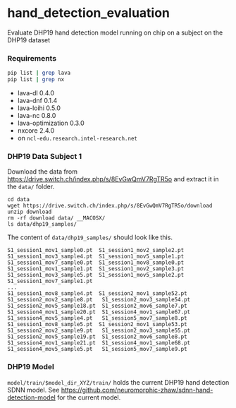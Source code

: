 # hand_detection_evaluation
Evaluate DHP19 hand detection model running on chip on a subject on the DHP19 dataset

### Requirements
```bash
pip list | grep lava
pip list | grep nx
``` 
- lava-dl                   0.4.0
- lava-dnf                  0.1.4
- lava-loihi                0.5.0
- lava-nc                   0.8.0
- lava-optimization         0.3.0
- nxcore                    2.4.0
- on `ncl-edu.research.intel-research.net`

### DHP19 Data Subject 1
Download the data from <https://drive.switch.ch/index.php/s/8EvGwQmV7RgTR5o> and extract it in the `data/` folder.

```
cd data
wget https://drive.switch.ch/index.php/s/8EvGwQmV7RgTR5o/download
unzip download
rm -rf download data/ __MACOSX/
ls data/dhp19_samples/
```

The content of `data/dhp19_samples/` should look like this.
```
S1_session1_mov1_sample0.pt  S1_session1_mov2_sample2.pt  S1_session1_mov3_sample4.pt  S1_session1_mov5_sample1.pt  S1_session1_mov7_sample0.pt  S1_session1_mov8_sample0.pt
S1_session1_mov1_sample1.pt  S1_session1_mov2_sample3.pt  S1_session1_mov3_sample5.pt  S1_session1_mov5_sample2.pt  S1_session1_mov7_sample1.pt  
...
S1_session1_mov8_sample4.pt  S1_session2_mov1_sample52.pt  S1_session2_mov2_sample8.pt   S1_session2_mov3_sample54.pt  S1_session2_mov5_sample18.pt  S1_session2_mov6_sample7.pt   S1_session4_mov1_sample20.pt  S1_session4_mov1_sample67.pt  S1_session4_mov5_sample4.pt   S1_session5_mov7_sample8.pt
S1_session1_mov8_sample5.pt  S1_session2_mov1_sample53.pt  S1_session2_mov2_sample9.pt   S1_session2_mov3_sample55.pt  S1_session2_mov5_sample19.pt  S1_session2_mov6_sample8.pt   S1_session4_mov1_sample21.pt  S1_session4_mov1_sample68.pt  S1_session4_mov5_sample5.pt   S1_session5_mov7_sample9.pt
```

### DHP19 Model
`model/train/$model_dir_XYZ/train/` holds the current DHP19 hand detection SDNN model. See <https://github.com/neuromorphic-zhaw/sdnn-hand-detection-model> for the current model.